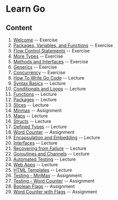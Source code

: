 # Learn Go

## Content

1. [Welcome](./go-ex1-tour-welcome.md) -- Exercise
2. [Packages, Variables, and Functions](./go-ex2-tour-packages-variables-functions.md) -- Exercise
3. [Flow Control Statements](./go-ex3-tour-flow-control-statements.md) -- Exercise
4. [More Types](./go-ex4-tour-more-types.md) -- Exercise
5. [Methods and Interfaces](./go-ex5-tour-methods-and-interfaces.md) -- Exercise
6. [Generics](./go-ex6-tour-generics.md) -- Exercise
7. [Concurrency](./go-ex7-tour-concurrency.md) -- Exercise
8. [How To Write Go Code](./go-lec1-how-to-write-go-code.md) -- Lecture
9. [Syntax Basics](./go-lec-head-first-go-syntax-basics.md) -- Lecture
10. [Conditionals and Loops](./go-lec-head-first-go-conditionals-and-loops.md) -- Lecture
11. [Functions](./go-lec-head-first-go-functions.md) -- Lecture
12. [Packages](./go-lec-head-first-go-packages.md) -- Lecture
13. [Slices](./go-lec-head-first-go-slices.md) -- Lecture
14. [Minmax](./go-as-minmax.md) -- Assignment
15. [Maps](./go-lec-head-first-go-maps.md) -- Lecture
16. [Structs](./go-lec-head-first-go-structs.md) -- Lecture
17. [Defined Types](./go-lec-head-first-go-defined-types.md) -- Lecture
18. [Word Counter](./go-as-word-counter.md) -- Assignment
19. [Encapsulation and Embedding](./go-lec-head-first-go-encapsulation.md) -- Lecture
20. [Interfaces](./go-lec-head-first-go-interfaces.md) -- Lecture
21. [Recovering from Failure](./go-lec-head-first-go-recovering-from-failure.md) -- Lecture
22. [Goroutines and Channels](./go-lec-head-first-go-goroutines-and-channels.md) -- Lecture
23. [Automated Testing](./go-lec-head-first-go-automated-testing.md) -- Lecture
24. [Web Apps](./go-lec-head-first-go-web-apps.md) -- Lecture
25. [HTML Templates](./go-lec-head-first-go-html-templates.md) -- Lecture
26. [Testing - MinMax](./go-as-test-minmax.md) -- Assignment
27. [Testing - Word Counter](./go-as-test-word-counter.md) -- Assignment
28. [Boolean Flags](./go-as-boolean-flags.md) -- Assignment
29. [Word Counter with Flags](./go-as-word-counter-with-flags.md) -- Assignment
